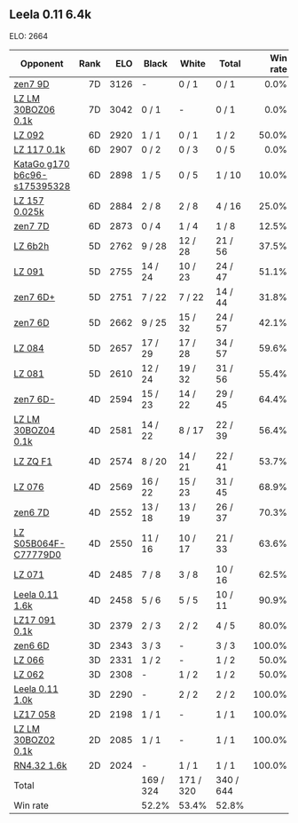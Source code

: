 ## Leela 0.11 6.4k ##

ELO: 2664

Opponent | Rank | ELO | Black | White | Total | Win rate
---------|-----:|----:|-------|-------|-------|-------:
[zen7 9D](zen7%209D.md) | 7D | 3126 | - | 0 / 1 | 0 / 1 | 0.0%
[LZ LM 30BOZ06 0.1k](LZ%20LM%2030BOZ06%200.1k.md) | 7D | 3042 | 0 / 1 | - | 0 / 1 | 0.0%
[LZ 092](LZ%20092.md) | 6D | 2920 | 1 / 1 | 0 / 1 | 1 / 2 | 50.0%
[LZ 117 0.1k](LZ%20117%200.1k.md) | 6D | 2907 | 0 / 2 | 0 / 3 | 0 / 5 | 0.0%
[KataGo g170 b6c96-s175395328](KataGo%20g170%20b6c96-s175395328.md) | 6D | 2898 | 1 / 5 | 0 / 5 | 1 / 10 | 10.0%
[LZ 157 0.025k](LZ%20157%200.025k.md) | 6D | 2884 | 2 / 8 | 2 / 8 | 4 / 16 | 25.0%
[zen7 7D](zen7%207D.md) | 6D | 2873 | 0 / 4 | 1 / 4 | 1 / 8 | 12.5%
[LZ 6b2h](LZ%206b2h.md) | 5D | 2762 | 9 / 28 | 12 / 28 | 21 / 56 | 37.5%
[LZ 091](LZ%20091.md) | 5D | 2755 | 14 / 24 | 10 / 23 | 24 / 47 | 51.1%
[zen7 6D+](zen7%206D+.md) | 5D | 2751 | 7 / 22 | 7 / 22 | 14 / 44 | 31.8%
[zen7 6D](zen7%206D.md) | 5D | 2662 | 9 / 25 | 15 / 32 | 24 / 57 | 42.1%
[LZ 084](LZ%20084.md) | 5D | 2657 | 17 / 29 | 17 / 28 | 34 / 57 | 59.6%
[LZ 081](LZ%20081.md) | 5D | 2610 | 12 / 24 | 19 / 32 | 31 / 56 | 55.4%
[zen7 6D-](zen7%206D-.md) | 4D | 2594 | 15 / 23 | 14 / 22 | 29 / 45 | 64.4%
[LZ LM 30BOZ04 0.1k](LZ%20LM%2030BOZ04%200.1k.md) | 4D | 2581 | 14 / 22 | 8 / 17 | 22 / 39 | 56.4%
[LZ ZQ F1](LZ%20ZQ%20F1.md) | 4D | 2574 | 8 / 20 | 14 / 21 | 22 / 41 | 53.7%
[LZ 076](LZ%20076.md) | 4D | 2569 | 16 / 22 | 15 / 23 | 31 / 45 | 68.9%
[zen6 7D](zen6%207D.md) | 4D | 2552 | 13 / 18 | 13 / 19 | 26 / 37 | 70.3%
[LZ S05B064F-C77779D0](LZ%20S05B064F-C77779D0.md) | 4D | 2550 | 11 / 16 | 10 / 17 | 21 / 33 | 63.6%
[LZ 071](LZ%20071.md) | 4D | 2485 | 7 / 8 | 3 / 8 | 10 / 16 | 62.5%
[Leela 0.11 1.6k](Leela%200.11%201.6k.md) | 4D | 2458 | 5 / 6 | 5 / 5 | 10 / 11 | 90.9%
[LZ17 091 0.1k](LZ17%20091%200.1k.md) | 3D | 2379 | 2 / 3 | 2 / 2 | 4 / 5 | 80.0%
[zen6 6D](zen6%206D.md) | 3D | 2343 | 3 / 3 | - | 3 / 3 | 100.0%
[LZ 066](LZ%20066.md) | 3D | 2331 | 1 / 2 | - | 1 / 2 | 50.0%
[LZ 062](LZ%20062.md) | 3D | 2308 | - | 1 / 2 | 1 / 2 | 50.0%
[Leela 0.11 1.0k](Leela%200.11%201.0k.md) | 3D | 2290 | - | 2 / 2 | 2 / 2 | 100.0%
[LZ17 058](LZ17%20058.md) | 2D | 2198 | 1 / 1 | - | 1 / 1 | 100.0%
[LZ LM 30BOZ02 0.1k](LZ%20LM%2030BOZ02%200.1k.md) | 2D | 2085 | 1 / 1 | - | 1 / 1 | 100.0%
[RN4.32 1.6k](RN4.32%201.6k.md) | 2D | 2024 | - | 1 / 1 | 1 / 1 | 100.0%
Total | | | 169 / 324 | 171 / 320 | 340 / 644 | 
Win rate| | | 52.2% | 53.4% | 52.8% | 
